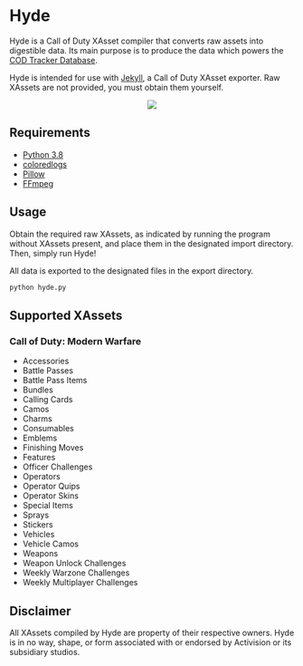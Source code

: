 # Hyde

Hyde is a Call of Duty XAsset compiler that converts raw assets into digestible data. Its main purpose is to produce the data which powers the [COD Tracker Database](https://cod.tracker.gg/modern-warfare/db/loot).

Hyde is intended for use with [Jekyll](https://github.com/EthanC/Jekyll), a Call of Duty XAsset exporter. Raw XAssets are not provided, you must obtain them yourself.

<p align="center">
    <img src="https://i.imgur.com/lHH1QyS.png" draggable="false">
</p>

## Requirements

-   [Python 3.8](https://www.python.org/downloads/)
-   [coloredlogs](https://pypi.org/project/coloredlogs/)
-   [Pillow](https://pillow.readthedocs.io/en/stable/installation.html)
-   [FFmpeg](http://ffmpeg.org/download.html)

## Usage

Obtain the required raw XAssets, as indicated by running the program without XAssets present, and place them in the designated import directory. Then, simply run Hyde!

All data is exported to the designated files in the export directory.

```py
python hyde.py
```

## Supported XAssets

### Call of Duty: Modern Warfare

-   Accessories
-   Battle Passes
-   Battle Pass Items
-   Bundles
-   Calling Cards
-   Camos
-   Charms
-   Consumables
-   Emblems
-   Finishing Moves
-   Features
-   Officer Challenges
-   Operators
-   Operator Quips
-   Operator Skins
-   Special Items
-   Sprays
-   Stickers
-   Vehicles
-   Vehicle Camos
-   Weapons
-   Weapon Unlock Challenges
-   Weekly Warzone Challenges
-   Weekly Multiplayer Challenges

## Disclaimer

All XAssets compiled by Hyde are property of their respective owners. Hyde is in no way, shape, or form associated with or endorsed by Activision or its subsidiary studios.
